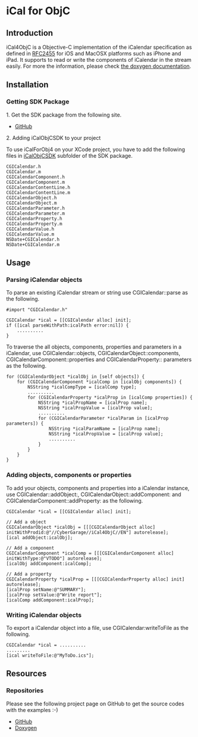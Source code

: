 # iCal for ObjC

## Introduction

iCal4ObjC is a Objective-C implementation of the iCalendar specification as defined in [RFC2455](http://tools.ietf.org/html/rfc2445) for iOS and MacOSX platforms such as iPhone and iPad. It supports to read or write the components of iCalendar in the stream easily. For more the information, please check [the doxygen documentation](http://www.cybergarage.org:8080/doxygen/ical4objc/).

## Installation

### Getting SDK Package

1\. Get the SDK package from the following site.

- [GitHub](https://github.com/cybergarage/iCal4ObjC)

2\. Adding iCalObjCSDK to your project

To use iCalForObj4 on your XCode project, you have to add the following files in [iCalObjCSDK](https://github.com/cybergarage/iCal4ObjC/tree/master/iCalObjCSDK) subfolder of the SDK package.

```
CGICalendar.h
CGICalendar.m
CGICalendarComponent.h
CGICalendarComponent.m
CGICalendarContentLine.h
CGICalendarContentLine.m
CGICalendarObject.h
CGICalendarObject.m
CGICalendarParameter.h
CGICalendarParameter.m
CGICalendarProperty.h
CGICalendarProperty.m
CGICalendarValue.h
CGICalendarValue.m
NSDate+CGICalendar.h
NSDate+CGICalendar.m
```

## Usage

### Parsing iCalendar objects

To parse an existing iCalendar stream or string use CGICalendar::parse as the following.

```
#import "CGICalendar.h"

CGICalendar *ical = [[CGICalendar alloc] init];
if ([ical parseWithPath:icalPath error:nil]) {
    ..........
}
```

To traverse the all objects, components, properties and parameters in a
iCalendar, use CGICalendar::objects, CGICalendarObject::components,
CGICalendarComponent::properties and CGICalendarProperty:: parameters as
the following.

```
for (CGICalendarObject *icalObj in [self objects]) {
    for (CGICalendarComponent *icalComp in [icalObj components]) {
        NSString *icalCompType = [icalComp type];
        ..........
        for (CGICalendarProperty *icalProp in [icalComp properties]) {
            NSString *icalPropName = [icalProp name];
            NSString *icalPropValue = [icalProp value];
            ..........
            for (CGICalendarParameter *icalParam in [icalProp parameters]) {
                NSString *icalParamName = [icalProp name];
                NSString *icalPropValue = [icalProp value];
                ..........
            }
        }
    }
}
```

### Adding objects, components or properties

To add your objects, components and properties into a iCalendar instance, use CGICalendar::addObject:, CGICalendarObject::addComponent: and CGICalendarComponent::addProperty: as the following.

```
CGICalendar *ical = [[CGICalendar alloc] init];

// Add a object
CGICalendarObject *icalObj = [[[CGICalendarObject alloc] initWithProdid:@"//CyberGarage//iCal4ObjC//EN"] autorelease];
[ical addObject:icalObj];

// Add a component
CGICalendarComponent *icalComp = [[[CGICalendarComponent alloc] initWithType:@"VTODO"] autorelease];
[icalObj addComponent:icalComp];

// Add a property
CGICalendarProperty *icalProp = [[[CGICalendarProperty alloc] init] autorelease];
[icalProp setName:@"SUMMARY"];
[icalProp setValue:@"Write report"];
[icalComp addComponent:icalProp];
```

### Writing iCalendar objects

To export a iCalendar object into a file, use CGICalendar:writeToFile as the following.

```
CGICalendar *ical = ..........
.........
[ical writeToFile:@"MyToDo.ics"];
```

## Resources

### Repositories

Please see the following project page on GitHub to get the source codes with the examples :-)

- [GitHub](https://github.com/cybergarage/iCal4ObjC)
- [Doxygen](http://www.cybergarage.org:8080/doxygen/ical4objc/)
